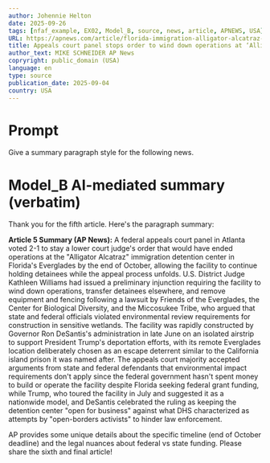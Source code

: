 ```yaml
---
author: Johennie Helton
date: 2025-09-26
tags: [nfaf_example, EX02, Model_B, source, news, article, APNEWS, USA]
URL: https://apnews.com/article/florida-immigration-alligator-alcatraz-1a7138a46272a8c9a2fb59ddc5eed4f6
title: Appeals court panel stops order to wind down operations at ‘Alligator Alcatraz’ in Everglades
author_text: MIKE SCHNEIDER AP News  
copryright: public_domain (USA)
language: en
type: source
publication_date: 2025-09-04
country: USA
---
```


# Prompt
Give a summary paragraph style for the following news.

# Model_B AI-mediated summary (verbatim)
Thank you for the fifth article. Here's the paragraph summary:

**Article 5 Summary (AP News):** A federal appeals court panel in Atlanta voted 2-1 to stay a lower court judge's order that would have ended operations at the "Alligator Alcatraz" immigration detention center in Florida's Everglades by the end of October, allowing the facility to continue holding detainees while the appeal process unfolds. U.S. District Judge Kathleen Williams had issued a preliminary injunction requiring the facility to wind down operations, transfer detainees elsewhere, and remove equipment and fencing following a lawsuit by Friends of the Everglades, the Center for Biological Diversity, and the Miccosukee Tribe, who argued that state and federal officials violated environmental review requirements for construction in sensitive wetlands. The facility was rapidly constructed by Governor Ron DeSantis's administration in late June on an isolated airstrip to support President Trump's deportation efforts, with its remote Everglades location deliberately chosen as an escape deterrent similar to the California island prison it was named after. The appeals court majority accepted arguments from state and federal defendants that environmental impact requirements don't apply since the federal government hasn't spent money to build or operate the facility despite Florida seeking federal grant funding, while Trump, who toured the facility in July and suggested it as a nationwide model, and DeSantis celebrated the ruling as keeping the detention center "open for business" against what DHS characterized as attempts by "open-borders activists" to hinder law enforcement.

AP provides some unique details about the specific timeline (end of October deadline) and the legal nuances about federal vs state funding. Please share the sixth and final article!